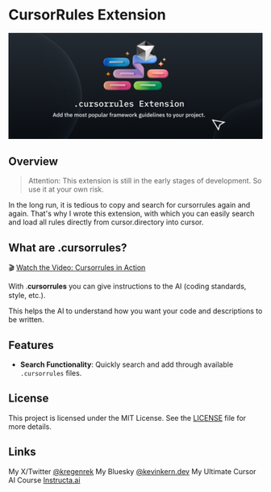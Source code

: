 # CursorRules Extension

![Banner](./images/banner.png)

## Overview

>Attention: This extension is still in the early stages of development. So use it at your own risk.

In the long run, it is tedious to copy and search for cursorrules again and again. That's why I wrote this extension, with which you can easily search and load all rules directly from cursor.directory into cursor.

## What are .cursorrules?

🎬 [Watch the Video: Cursorrules in Action](https://courses.instructa.ai/en/course/ultimate-cursor-ai/view/9f72474c-b72e-425f-b9d0-42d9e2523630)

With .𝐜𝐮𝐫𝐬𝐨𝐫𝐫𝐮𝐥𝐞𝐬 you can give instructions to the AI (coding standards, style, etc.).

This helps the AI to understand how you want your code and descriptions to be written.

## Features

- **Search Functionality**: Quickly search and add through available `.cursorrules` files.

## License

This project is licensed under the MIT License. See the [LICENSE](LICENSE) file for more details.

## Links

My X/Twitter [@kregenrek](https://x.com/kregenrek)
My Bluesky [@kevinkern.dev](https://bsky.app/profile/kevinkern.dev)
My Ultimate Cursor AI Course [Instructa.ai](https://www.instructa.ai/en/cursor-ai)